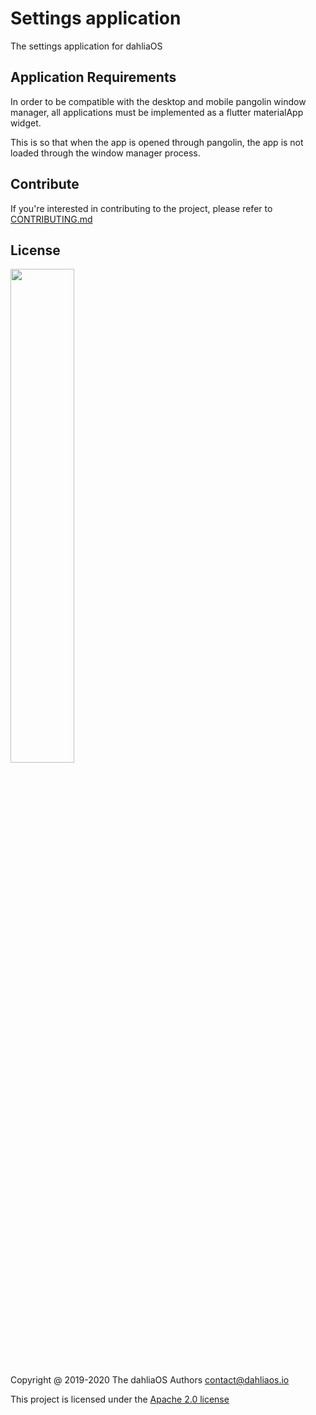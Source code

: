 # Settings application

The settings application for dahliaOS

## Application Requirements

In order to be compatible with the desktop and mobile pangolin window manager, all applications must be implemented as a flutter materialApp widget. 

This is so that when the app is opened through pangolin, the app is not loaded through the window manager process.

## Contribute

If you're interested in contributing to the project, please refer to [CONTRIBUTING.md](../CONTRIBUTING.md)

## License

<p align="left">
  <img width="45%" src="https://github.com/dahliaos/brand/blob/master/Logo%20PNGs/dahliaOS%20logo%20with%20text%20(drop%20shadow).png"
</p>

Copyright @ 2019-2020 The dahliaOS Authors contact@dahliaos.io

This project is licensed under the [Apache 2.0 license](/LICENSE)
